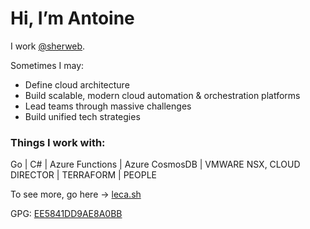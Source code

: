 # Hi, I’m Antoine

I work [@sherweb](https://github.com/sherweb).

Sometimes I may:
- Define cloud architecture
- Build scalable, modern cloud automation & orchestration platforms
- Lead teams through massive challenges
- Build unified tech strategies

### Things I work with:
Go | C# | Azure Functions | Azure CosmosDB | VMWARE NSX, CLOUD DIRECTOR | TERRAFORM | PEOPLE 

To see more, go here -> [leca.sh](https://l.leca.sh/gab)

GPG: [EE5841DD9AE8A0BB](https://github.com/nutgood.gpg)
